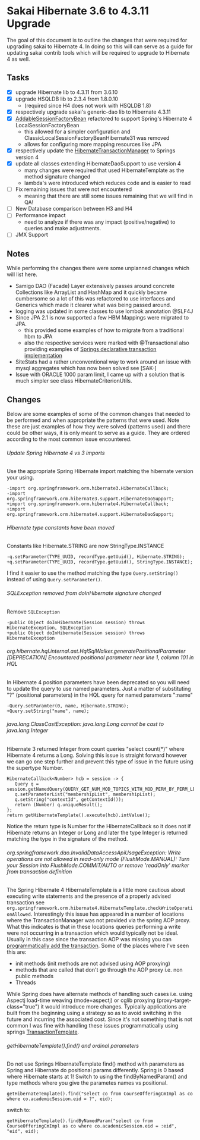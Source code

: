 # Sakai Hibernate 3.6 to 4.3.11 Upgrade
The goal of this document is to outline the changes that were required for upgrading sakai to Hibernate 4.
In doing so this will can serve as a guide for updating sakai contrib tools which will be required to upgrade to Hibernate 4 as well.

## Tasks
- [X] upgrade Hibernate lib to 4.3.11 from 3.6.10
- [X] upgrade HSQLDB lib to 2.3.4 from 1.8.0.10
  - (required since H4 does not work with HSQLDB 1.8)
- [X] respectively upgrade sakai's generic-dao lib to Hibernate 4.3.11
- [X] [AddableSessionFactoryBean](kernel/kernel-private/src/main/java/org/sakaiproject/springframework/orm/hibernate/AddableSessionFactoryBean.java) refactored to support Spring's Hibernate 4 LocalSessionFactoryBean
  - this allowed for a simpler configuration and ClassicLocalSessionFactoryBeanHibernate31 was removed
  - allows for configuring more mapping resources like JPA
- [X] respectively update the [HibernateTransactionManager](kernel/kernel-component/src/main/webapp/WEB-INF/db-components.xml) to Springs version 4
- [X] update all classes extending HibernateDaoSupport to use version 4
  - many changes were required that used HibernateTemplate as the method signature changed
  - lambda's were introduced which reduces code and is easier to read
- [ ] Fix remaining issues that were not encountered
  - meaning that there are still some issues remaining that we will find in QA!
- [ ] New Database comparison between H3 and H4
- [ ] Performance impact
  - need to analyze if there was any impact (positive/negative) to queries and make adjustments.
- [ ] JMX Support

## Notes
While performing the changes there were some unplanned changes which will list here.
- Samigo DAO (Facade) Layer extensively passes around concrete Collections like ArrayList and HashMap and it quickly became cumbersome so a lot of this was refactored to use interfaces and Generics which made it clearer what was being passed around.
- logging was updated in some classes to use lombok annotation @SLF4J
- Since JPA 2.1 is now supported a few HBM Mappings were migrated to JPA.
  - this provided some examples of how to migrate from a traditional hbm to JPA
  - also the respective services were marked with @Transactional also providing examples of [Springs declarative transaction implementation](http://docs.spring.io/spring/docs/current/spring-framework-reference/html/transaction.html#transaction-declarative)
- SiteStats had a rather unconventional way to work around an issue with mysql aggregates which has now been solved see [SAK-]
- Issue with ORACLE 1000 param limit, I came up with a solution that is much simpler see class HibernateCriterionUtils. 

## Changes
Below are some examples of some of the common changes that needed to be performed and when appropriate the patterns that were used.
Note these are just examples of how they were solved (patterns used) and there could be other ways, it is only meant to serve as a guide.
They are ordered according to the most common issue encountered. 

###### Update Spring Hibernate 4 vs 3 imports
Use the appropriate Spring Hibernate import matching the hibernate version your using.
```
-import org.springframework.orm.hibernate3.HibernateCallback;
-import org.springframework.orm.hibernate3.support.HibernateDaoSupport;
+import org.springframework.orm.hibernate4.HibernateCallback;
+import org.springframework.orm.hibernate4.support.HibernateDaoSupport;
```

###### Hibernate type constants have been moved 
Constants like Hibernate.STRING are now StringType.INSTANCE
```
-q.setParameter(TYPE_UUID, recordType.getUuid(), Hibernate.STRING);
+q.setParameter(TYPE_UUID, recordType.getUuid(), StringType.INSTANCE);
```
I find it easier to use the method matching the type `Query.setString()` instead of using `Query.setParameter()`.

###### SQLException removed from doInHibernate signature changed
Remove `SQLException`
```
-public Object doInHibernate(Session session) throws HibernateException, SQLException
+public Object doInHibernate(Session session) throws HibernateException
```

###### org.hibernate.hql.internal.ast.HqlSqlWalker.generatePositionalParameter [DEPRECATION] Encountered positional parameter near line 1, column 101 in HQL
In Hibernate 4 position parameters have been deprecated so you will need to update the query to use named parameters.
Just a matter of substituting "?" (positional parameters) in the HQL query for named parameters ":name"
```
-Query.setParamter(0, name, Hibernate.STRING);
+Query.setString("name", name);
```

###### java.lang.ClassCastException: java.lang.Long cannot be cast to java.lang.Integer
Hibernate 3 returned Integer from count queries "select count(*)" where Hibernate 4 returns a Long.
Solving this issue is straight forward however we can go one step further and prevent this type of issue in the future using the supertype Number.
```
HibernateCallback<Number> hcb = session -> {
   Query q = session.getNamedQuery(QUERY_GET_NUM_MOD_TOPICS_WITH_MOD_PERM_BY_PERM_LEVEL);
   q.setParameterList("membershipList", membershipList);
   q.setString("contextId", getContextId());
   return (Number) q.uniqueResult();
};
return getHibernateTemplate().execute(hcb).intValue();
```
Notice the return type is Number for the HibernateCallback so it does not if Hibernate returns an Integer or Long and later the type Integer is returned matching the type in the signature of the method.

###### org.springframework.dao.InvalidDataAccessApiUsageException: Write operations are not allowed in read-only mode (FlushMode.MANUAL): Turn your Session into FlushMode.COMMIT/AUTO or remove 'readOnly' marker from transaction definition
The Spring Hibernate 4 HibernateTemplate is a little more cautious about executing write statements and the presence of a properly advised transaction see `org.springframework.orm.hibernate4.HibernateTemplate.checkWriteOperationAllowed`.
Interestingly this issue has appeared in a number of locations where the TransactionManager was not provided via the spring AOP proxy. What this indicates is that in these locations queries performing a write were not occurring in a transaction which would typically not be ideal.
Usually in this case since the transaction AOP was missing you can [programmatically add the transaction](http://docs.spring.io/spring/docs/current/spring-framework-reference/html/transaction.html#transaction-programmatic).
Some of the places where I've seen this are:
 - init methods (init methods are not advised using AOP proxying)
 - methods that are called that don't go through the AOP proxy i.e. non public methods
 - Threads

While Spring does have alternate methods of handling such cases i.e. using Aspectj load-time weaving (mode=aspectj) or cglib proxying (proxy-target-class="true") it would introduce more changes. Typically applications are built from the beginning using a strategy so as to avoid switching in the future and incurring the associated cost. Since it's not something that is not common I was fine with handling these issues programmatically using springs [TransactionTemplate](http://docs.spring.io/spring/docs/current/spring-framework-reference/html/transaction.html#transaction-programmatic).  

###### getHibernateTemplate().find() and ordinal parameters ######
Do not use Springs HibernateTemplate find() method with parameters as Spring and Hibernate do positional params differently.
Spring is 0 based where Hibernate starts at 1!
Switch to using the findByNamedParam() and type methods where you give the parametes names vs positional.

`getHibernateTemplate().find("select co from CourseOfferingCmImpl as co where co.academicSession.eid = ?", eid);`

switch to:

`getHibernateTemplate().findByNamedParam("select co from CourseOfferingCmImpl as co where co.academicSession.eid = :eid", "eid", eid);`